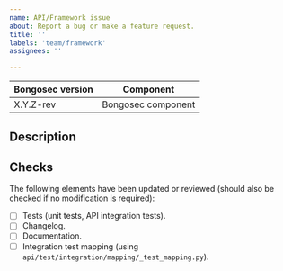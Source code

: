 ```yaml
---
name: API/Framework issue 
about: Report a bug or make a feature request.
title: ''
labels: 'team/framework'
assignees: ''

---
```


|Bongosec version|Component|
|---|---|
| X.Y.Z-rev | Bongosec component |

## Description
<!--
Whenever possible, issues should be created for bug reporting and feature requests.
For questions related to the user experience, please refer:
- Bongosec mailing list: https://groups.google.com/forum/#!forum/bongosec
- Join Bongosec on Slack: https://bongosec.github.io/community/join-us-on-slack
-->

## Checks
<!-- Do not modify, this will be ticked during development -->
The following elements have been updated or reviewed (should also be checked if no modification is required):
- [ ] Tests (unit tests, API integration tests).
- [ ] Changelog.
- [ ] Documentation.
- [ ] Integration test mapping (using `api/test/integration/mapping/_test_mapping.py`).
